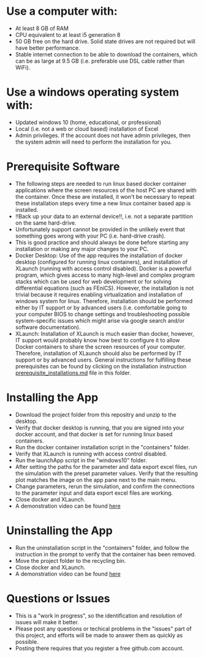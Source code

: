 # Use a computer with:
- At least 8 GB of RAM
- CPU equivalent to at least i5 generation 8
- 50 GB free on the hard drive. Solid state drives are not required but will have better performance.
- Stable internet connection to be able to download the containers, which can be as large at 9.5 GB (i.e. preferable use DSL cable rather than WiFi).

# Use a windows operating system with:
- Updated windows 10 (home, educational, or professional)
- Local (i.e. not a web or cloud based) installation of Excel
- Admin privileges. If the account does not have admin privileges, then the system admin will need to perform the installation for you.

# Prerequisite Software
- The following steps are needed to run linux based docker container applications where the screen resources of the host PC are shared with the container. Once these are installed, it won't be necessary to repeat these installation steps every time a new linux container based app is installed.
- !!Back up your data to an external device!!, i.e. not a separate partition on the same hard-drive.
- Unfortunately support cannot be provided in the unlikely event that something goes wrong with your PC (i.e. hard-drive crash).
- This is good practice and should always be done before starting any installation or making any major changes to your PC.
- Docker Desktop: Use of the app requires the installation of docker desktop (configured for running linux containers), and installation of XLaunch (running with access control disabled). Docker is a powerful program, which gives access to many high-level and complex program stacks which can be used for web development or for solving differential equations (such as FEniCS). However, the installation is not trivial because it requires enabling virtualization and installation of windows system for linux. Therefore, installation should be performed either by IT support or by advanced users (i.e. comfortable going to your computer BIOS to change settings and troubleshooting possible system-specific issues which might arise via google search and/or software documentation).
- XLaunch: Installation of XLaunch is much easier than docker, however, IT support would probably know how best to configure it to allow Docker containers to share the screen resources of your computer. Therefore, installation of XLaunch should also be performed by IT support or by advanced users. General instructions for fulfilling these prerequisites can be found by clicking on the installation instruction [prerequisite_installations.md](\..prequisite_installations.md) file in this folder.

# Installing the App
- Download the project folder from this repositry and unzip to the desktop.
- Verify that docker desktop is running, that you are signed into your docker account, and that docker is set for running linux based containers.
- Run the docker container installation script in the "containers" folder.
- Verify that XLaunch is running with access control disabled.
- Run the launchApp script in the "windows10" folder.
- After setting the paths for the parameter and data export excel files, run the simulation with the preset parameter values. Verify that the resulting plot matches the image on the app pane next to the main menu.
- Change parameters, rerun the simulation, and confirm the connections to the parameter input and data export excel files are working.
- Close docker and XLaunch.
- A demonstration video can be found [here](https://vimeo.com/538391877)

# Uninstalling the App
- Run the uninstallation script in the "containers" folder, and follow the instruction in the prompt to verify that the container has been removed.
- Move the project folder to the recycling bin.
- Close docker and XLaunch.
- A demonstration video can be found [here](https://vimeo.com/538426988)

# Questions or Issues
- This is a "work in progress", so the identification and resolution of issues will make it better.
- Please post any questions or techical problems in the "issues" part of this project, and efforts will be made to answer them as quickly as possible.
- Posting there requires that you register a free github.com account.










